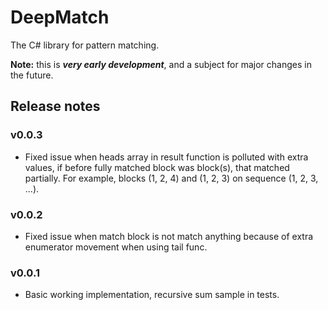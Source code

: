 # DeepMatch
The C# library for pattern matching.

**Note:** this is ***very early development***, and a subject for major changes in the future.

## Release notes
### v0.0.3
- Fixed issue when heads array in result function is polluted with extra values, if before fully matched block was block(s), that matched partially. For example, blocks (1, 2, 4) and (1, 2, 3) on sequence (1, 2, 3, ...).

### v0.0.2
- Fixed issue when match block is not match anything because of extra enumerator movement when using tail func.

### v0.0.1
- Basic working implementation, recursive sum sample in tests.
